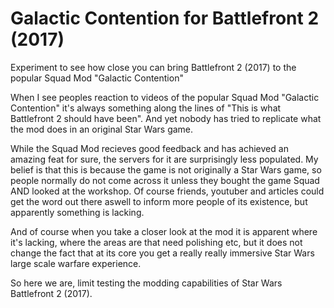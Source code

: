 # Galactic Contention for Battlefront 2 (2017)
Experiment to see how close you can bring Battlefront 2 (2017) to the popular Squad Mod "Galactic Contention"

When I see peoples reaction to videos of the popular Squad Mod "Galactic Contention" it's always something along the lines of "This is what Battlefront 2 should have been".
And yet nobody has tried to replicate what the mod does in an original Star Wars game.

While the Squad Mod recieves good feedback and has achieved an amazing feat for sure, the servers for it are surprisingly less populated.
My belief is that this is because the game is not originally a Star Wars game, so people normally do not come across it unless they bought the game Squad AND looked at the workshop. Of course friends, youtuber and articles could get the word out there aswell to inform more people of its existence, but apparently something is lacking.

And of course when you take a closer look at the mod it is apparent where it's lacking, where the areas are that need polishing etc, but it does not change the fact that at its core you get a really really immersive Star Wars large scale warfare experience.


So here we are, limit testing the modding capabilities of Star Wars Battlefront 2 (2017).

